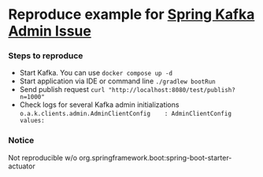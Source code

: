 # Reproduce example for [Spring Kafka Admin Issue](https://github.com/spring-projects/spring-kafka/issues/2780)

### Steps to reproduce

* Start Kafka. You can use `docker compose up -d`
* Start application via IDE or command line `./gradlew bootRun`
* Send publish request `curl "http://localhost:8080/test/publish?n=1000"`
* Check logs for several Kafka admin initializations `o.a.k.clients.admin.AdminClientConfig    : AdminClientConfig values:`

### Notice

Not reproducible w/o org.springframework.boot:spring-boot-starter-actuator

